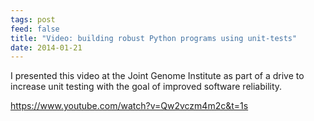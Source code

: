 ```yaml
---
tags: post
feed: false
title: "Video: building robust Python programs using unit-tests"
date: 2014-01-21
---
```


I presented this video at the Joint Genome Institute as part of a drive to
increase unit testing with the goal of improved software reliability.

https://www.youtube.com/watch?v=Qw2vczm4m2c&t=1s
